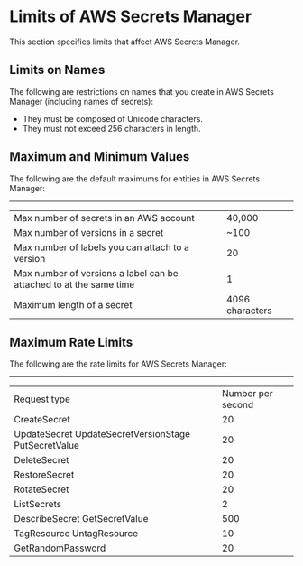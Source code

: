 # Limits of AWS Secrets Manager<a name="reference_limits"></a>

This section specifies limits that affect AWS Secrets Manager\.

## Limits on Names<a name="reference_limits_names"></a>

The following are restrictions on names that you create in AWS Secrets Manager \(including names of secrets\):
+ They must be composed of Unicode characters\.
+ They must not exceed 256 characters in length\.

## Maximum and Minimum Values<a name="reference_limits_max-min"></a>

The following are the default maximums for entities in AWS Secrets Manager:


****  

|  |  | 
| --- |--- |
| Max number of secrets in an AWS account | 40,000 | 
| Max number of versions in a secret | \~100  | 
| Max number of labels you can attach to a version | 20 | 
| Max number of versions a label can be attached to at the same time | 1 | 
| Maximum length of a secret | 4096 characters | 

## Maximum Rate Limits<a name="reference_limits_rates"></a>

The following are the rate limits for AWS Secrets Manager:


****  

|  |  | 
| --- |--- |
| Request type | Number per second | 
| CreateSecret | 20 | 
|  UpdateSecret UpdateSecretVersionStage PutSecretValue  | 20 | 
| DeleteSecret | 20 | 
| RestoreSecret | 20 | 
| RotateSecret | 20 | 
| ListSecrets | 2 | 
|  DescribeSecret GetSecretValue  | 500 | 
|  TagResource UntagResource  | 10 | 
| GetRandomPassword | 20 | 